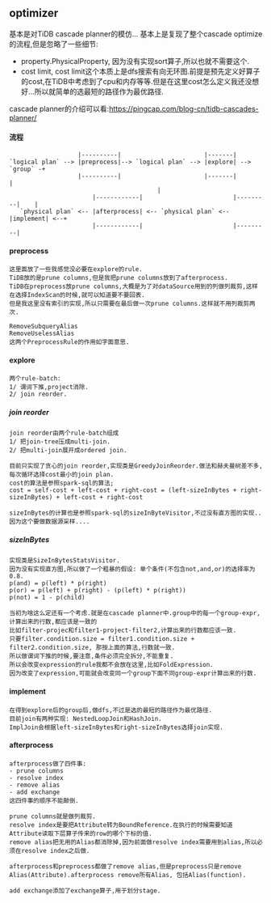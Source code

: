 ## optimizer
基本是对TiDB cascade planner的模仿...
基本上是复现了整个cascade optimize的流程,但是忽略了一些细节:
- property.PhysicalProperty, 因为没有实现sort算子,所以也就不需要这个.
- cost limit, cost limit这个本质上是dfs搜索有向无环图.前提是预先定义好算子的cost,在TiDB中考虑到了cpu和内存等等.但是在这里cost怎么定义我还没想好...所以就简单的选最短的路径作为最优路径.

cascade planner的介绍可以看:https://pingcap.com/blog-cn/tidb-cascades-planner/

#### 流程
```
                   |----------|                       |-------|    
`logical plan` --> |preprocess|--> `logical plan` --> |explore| --> `group` -+
                   |----------|                       |-------|              |
									     |
                       |------------|                         |---------|    |
   `physical plan` <-- |afterprocess| <-- `physical plan` <-- |implement| <--+
                       |------------|                         |---------|
```

#### preprocess
```
这里面放了一些我感觉没必要在explore的rule.
TiDB放的是prune columns,但是我把prune columns放到了afterprocess.
TiDB在preprocess放prune columns,大概是为了对dataSource用到的列做列裁剪,这样在选择IndexScan的时候,就可以知道要不要回表.
但是我这里没有索引的实现,所以只需要在最后做一次prune columns.这样就不用列裁剪两次.

RemoveSubqueryAlias
RemoveUselessAlias
这两个PreprocessRule的作用如字面意思.
```

#### explore
```
两个rule-batch:
1/ 谓词下推,project消除.
2/ join reorder.
```

##### join reorder
```
join reorder由两个rule-batch组成
1/ 把join-tree压成multi-join.
2/ 把multi-join展开成ordered join.

目前只实现了贪心的join reorder,实现类是GreedyJoinReorder.做法和赫夫曼树差不多,每次循环选择cost最小的join plan.
cost的算法是参照spark-sql的算法;
cost = self-cost + left-cost + right-cost = (left-sizeInBytes + right-sizeInBytes) + left-cost + right-cost

sizeInBytes的计算也是参照spark-sql的sizeInByteVisitor,不过没有直方图的实现..因为这个要做数据源采样....
```

##### sizeInBytes
```
实现类是SizeInBytesStatsVisitor.
因为没有实现直方图,所以做了一个粗暴的假设: 单个条件(不包含not,and,or)的选择率为0.8.
p(and) = p(left) * p(right)
p(or) = p(left) + p(right) - (p(left) * p(right))
p(not) = 1 - p(child)

当初为啥这么定还有一个考虑.就是在cascade planner中.group中的每一个group-expr,计算出来的行数,都应该是一致的
比如filter-projec和filter1-project-filter2,计算出来的行数都应该一致.
只要filter.condition.size = filter1.condition.size + filter2.condition.size, 那按上面的算法,行数就一致.
所以做谓词下推的时候,要注意,条件必须完全拆分,不能重复.
所以会改变expression的rule我都不会放在这里,比如FoldExpression.
因为改变了expression,可能就会改变同一个group下面不同group-expr计算出来的行数.
```

#### implement
```
在得到explore后的group后,做dfs,不过是选的最短的路径作为最优路径.
目前join有两种实现: NestedLoopJoin和HashJoin.
ImplJoin会根据left-sizeInBytes和right-sizeInBytes选择join实现.
```

#### afterprocess
```
afterprocess做了四件事:
- prune columns
- resolve index
- remove alias
- add exchange
这四件事的顺序不能颠倒.

prune columns就是做列裁剪.
resolve index是要把Attribute转为BoundReference.在执行的时候需要知道Attribute读取下层算子传来的row的哪个下标的值.
remove alias把无用的Alias都消除掉,因为前面做resolve index需要用到alias,所以必须在resolve index之后做.

afterprocess和preprocess都做了remove alias,但是preprocess只是remove Alias(Attribute).afterprocess remove所有Alias, 包括Alias(function).

add exchange添加了exchange算子,用于划分stage.
```
